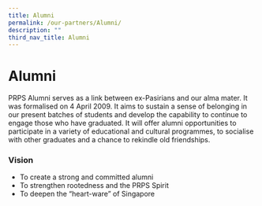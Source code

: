 ```yaml
---
title: Alumni
permalink: /our-partners/Alumni/
description: ""
third_nav_title: Alumni
---
```

# **Alumni**

PRPS Alumni serves as a link between ex-Pasirians and our alma mater. It was formalised on 4 April 2009. It aims to sustain a sense of belonging in our present batches of students and develop the capability to continue to engage those who have graduated. It will offer alumni opportunities to participate in a variety of educational and cultural programmes, to socialise with other graduates and a chance to rekindle old friendships.

### Vision

*   To create a strong and committed alumni
*   To strengthen rootedness and the PRPS Spirit
*   To deepen the “heart-ware” of Singapore
